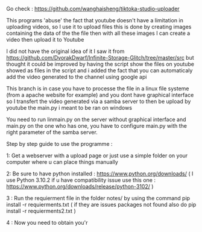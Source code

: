 Go check : https://github.com/wanghaisheng/tiktoka-studio-uploader 


This programs 'abuse' the fact that youtube doesn't have a limitation in uploading videos, so I use it to upload files this is done by creating images containing the data of the the file then with all these images I can create a video then upload it to Youtube 

I did not have the original idea of it I saw it from https://github.com/DvorakDwarf/Infinite-Storage-Glitch/tree/master/src but thought it could be improved by having the script show the files on youtube showed as files in the script and i added the fact that you can automaticaly add the video generated to the channel using google api

This branch is in case you have to processe the file in a linux file systeme (from a apache website for example) and you dont have graphical interface so I transfert the video generated via a samba server to then be upload by youtube the main.py i meant to be ran on windows

You need to run linmain.py on the server without graphical interface and main.py on the one who has one, you have to configure main.py with the right parameter of the samba server.


Step by step guide to use the programme :

1: Get a webserver with a upload page or just use a simple folder on your computer where u can place things manually

2: Be sure to have python installed : https://www.python.org/downloads/ ( I use Python 3.10.2 if u have compatibility issue use this one : https://www.python.org/downloads/release/python-3102/ )

3 : Run the requierment file in the folder notes/ by using the command pip install -r requierments.txt ( if they are issues packages not found also do pip install -r requierments2.txt )

4 : Now you need to obtain you'r 
